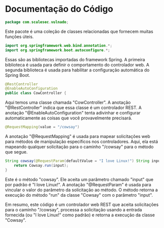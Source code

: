 # Documentação do Código

```java
package com.scalesec.vulnado;
```
Este pacote é uma coleção de classes relacionadas que fornecem muitas funções úteis.

```java
import org.springframework.web.bind.annotation.*;
import org.springframework.boot.autoconfigure.*;
```
Essas são as bibliotecas importadas do framework Spring. A primeira biblioteca é usada para definir o comportamento do controlador web. A segunda biblioteca é usada para habilitar a configuração automática do Spring Boot.

```java
@RestController
@EnableAutoConfiguration
public class CowController {
```
Aqui temos uma classe chamada "CowController". A anotação "@RestController" indica que essa classe é um controlador REST. A anotação "@EnableAutoConfiguration" tenta adivinhar e configurar automaticamente as coisas que você provavelmente precisará.

```java
@RequestMapping(value = "/cowsay")
```
A anotação "@RequestMapping" é usada para mapear solicitações web para métodos de manipulação específicos nos controladores. Aqui, ela está mapeando qualquer solicitação para o caminho "/cowsay" para o método que segue.

```java
String cowsay(@RequestParam(defaultValue = "I love Linux!") String input) {
    return Cowsay.run(input);
}
```
Este é o método "cowsay". Ele aceita um parâmetro chamado "input" que por padrão é "I love Linux!". A anotação "@RequestParam" é usada para vincular o valor do parâmetro da solicitação ao método. O método retorna a execução do método "run" da classe "Cowsay" com o parâmetro "input".

Em resumo, este código é um controlador web REST que aceita solicitações para o caminho "/cowsay", processa a solicitação usando a entrada fornecida (ou "I love Linux!" como padrão) e retorna a execução da classe "Cowsay".